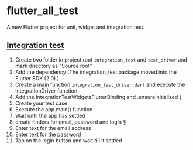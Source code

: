 # flutter_all_test

A new Flutter project for unit, widget and integration test.

## [Integration test](https://perpet.io/blog/how-to-test-a-flutter-app-unit-ui-integration-and-bloc-tests/)

1. Create two folder in project root `integration_test` and `test_driver` and mark directory as "Source root"
2. Add the dependency (The integration_test package moved into the Flutter SDK (2.0).)
3. Create a main function `integration_test_driver.dart` and execute the integrationDriver function
4. Add the IntegrationTestWidgetsFlutterBinding and .ensureInitialized }
5. Create your test case
6. Execute the app.main() function
7. Wait until the app has settled
8. create finders for email, password and login §
9. Enter text for the email address
10. Enter text for the password
11. Tap on the login button and wait till it settled
